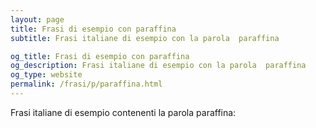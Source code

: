 ```yaml
---
layout: page
title: Frasi di esempio con paraffina 
subtitle: Frasi italiane di esempio con la parola  paraffina

og_title: Frasi di esempio con paraffina 
og_description: Frasi italiane di esempio con la parola  paraffina
og_type: website
permalink: /frasi/p/paraffina.html
---
```


Frasi italiane di esempio contenenti la parola paraffina:


